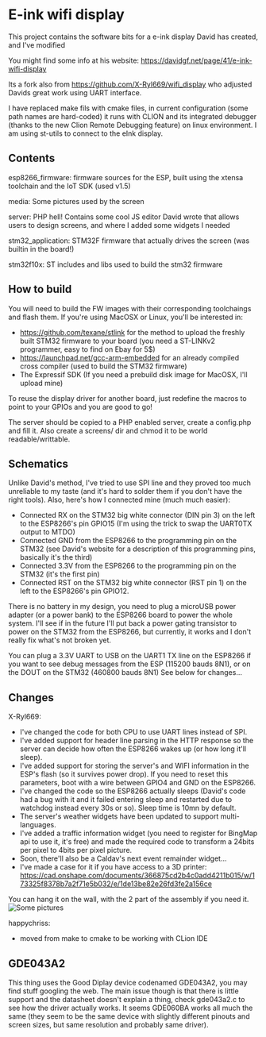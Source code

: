 E-ink wifi display
==================

This project contains the software bits for a e-ink display David has created, and I've modified

You might find some info at his website: https://davidgf.net/page/41/e-ink-wifi-display

Its a fork also from https://github.com/X-Ryl669/wifi_display who adjusted Davids great work using UART interface.

I have replaced make fils with cmake files, in current configuration (some path names are hard-coded) it runs with CLION
and its integrated debugger (thanks to the new Clion Remote Debugging feature) on linux environment. I am using st-utils to connect to 
the eInk display.



Contents
--------

esp8266_firmware: firmware sources for the ESP, built using the xtensa toolchain and the IoT SDK (used v1.5)

media: Some pictures used by the screen

server: PHP hell! Contains some cool JS editor David wrote that allows users to design screens, and where I added some widgets I needed

stm32_application: STM32F firmware that actually drives the screen (was builtin in the board!)

stm32f10x: ST includes and libs used to build the stm32 firmware

How to build
------------

You will need to build the FW images with their corresponding toolchaings and flash them.
If you're using MacOSX or Linux, you'll be interested in:
- https://github.com/texane/stlink for the method to upload the freshly built STM32 firmware to your board (you need a ST-LINKv2 programmer, easy to find on Ebay for 5$)
- https://launchpad.net/gcc-arm-embedded for an already compiled cross compiler (used to build the STM32 firmware)
- The Expressif SDK (If you need a prebuild disk image for MacOSX, I'll upload mine)

To reuse the display driver for another board, just redefine the macros to point to your GPIOs and you are good to go!

The server should be copied to a PHP enabled server, create a config.php and fill it. Also create a screens/ dir and chmod it to be world readable/writtable.

Schematics
----------

Unlike David's method, I've tried to use SPI line and they proved too much unreliable to my taste (and it's hard to solder them if you don't have the right tools).
Also, here's how I connected mine (much much easier):
- Connected RX on the STM32 big white connector (DIN pin 3) on the left to the ESP8266's pin GPIO15 (I'm using the trick to swap the UART0TX output to MTDO)
- Connected GND from the ESP8266 to the programming pin on the STM32 (see David's website for a description of this programming pins, basically it's the third)
- Connected 3.3V from the ESP8266 to the programming pin on the STM32 (it's the first pin)
- Connected RST on the STM32 big white connector (RST pin 1) on the left to the ESP8266's pin GPIO12.

There is no battery in my design, you need to plug a microUSB power adapter (or a power bank) to the ESP8266 board to power the whole system. 
I'll see if in the future I'll put back a power gating transistor to power on the STM32 from the ESP8266, but currently, it works and I don't really fix what's not broken yet.

You can plug a 3.3V UART to USB on the UART1 TX line on the ESP8266 if you want to see debug messages from the ESP (115200 bauds 8N1), or on the DOUT on the STM32 (460800 bauds 8N1)
See below for changes...


Changes
-------
X-Ryl669:

- I've changed the code for both CPU to use UART lines instead of SPI.
- I've added support for header line parsing in the HTTP response so the server can decide how often the ESP8266 wakes up (or how long it'll sleep).
- I've added support for storing the server's and WIFI information in the ESP's flash (so it survives power drop). If you need to reset this parameters, boot with a wire between GPIO4 and GND on the ESP8266.
- I've changed the code so the ESP8266 actually sleeps (David's code had a bug with it and it failed entering sleep and restarted due to watchdog instead every 30s or so). Sleep time is 10mn by default.
- The server's weather widgets have been updated to support multi-languages.
- I've added a traffic information widget (you need to register for BingMap api to use it, it's free) and made the required code to transform a 24bits per pixel to 4bits per pixel picture.
- Soon, there'll also be a Caldav's next event remainder widget...
- I've made a case for it if you have access to a 3D printer: https://cad.onshape.com/documents/366875cd2b4c0add4211b015/w/173325f8378b7a2f71e5b032/e/1de13be82e26fd3fe2a156ce

You can hang it on the wall, with the 2 part of the assembly if you need it.![Some pictures](http://imgur.com/MejbGxD.png)

happychriss:
- moved from make to cmake to be working with CLion IDE 
  

GDE043A2
--------

This thing uses the Good Diplay device codenamed GDE043A2, you may find stuff googling the web. The main issue though is that there is little support and the datasheet doesn't explain a thing, check gde043a2.c to see how the driver actually works. It seems GDE060BA works all much the same (they seem to be the same device with slightly different pinouts and screen sizes, but same resolution and probably same driver).

